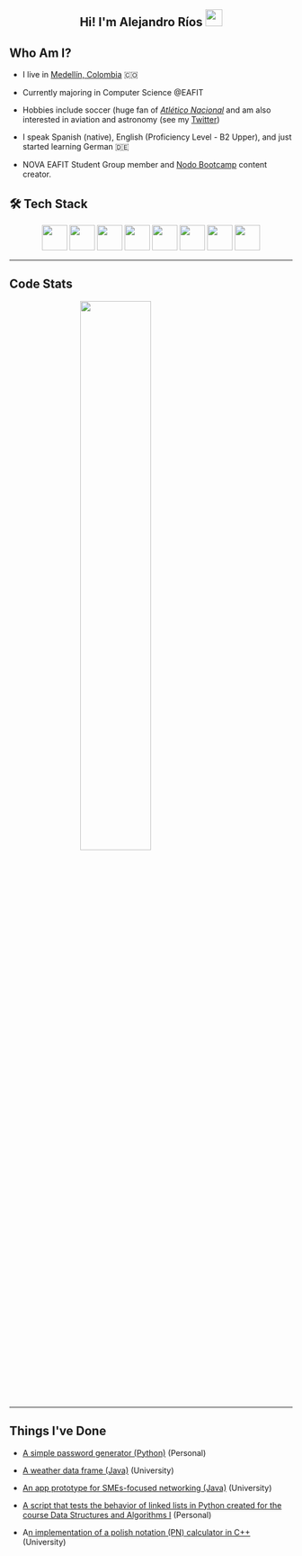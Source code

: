 <h2 align=center> Hi! I'm Alejandro Ríos <img src="https://user-images.githubusercontent.com/39955420/147578264-bae0526c-028a-49d2-8af8-d08bb4edbd2a.gif" height="30" width="30" /> </h2>

## Who Am I?

- I live in [Medellín, Colombia](https://en.wikipedia.org/wiki/Medell%C3%ADn) 🇨🇴

- Currently majoring in Computer Science @EAFIT

- Hobbies include soccer (huge fan of [_Atlético Nacional_](https://en.wikipedia.org/wiki/Atl%C3%A9tico_Nacional) and am also interested in aviation and astronomy (see my [Twitter](https://twitter.com/alejoriosm04))

- I speak Spanish (native), English (Proficiency Level - B2 Upper), and just started learning German 🇩🇪

- NOVA EAFIT Student Group member and [Nodo Bootcamp](https://www.instagram.com/nodo.eafit/) content creator.

## 🛠 Tech Stack

<div align="center">
  <img src='https://i.imgur.com/gVTO8ZP.png' height='45px'/>
  <img src='https://i.imgur.com/pB92miD.png' height='45px'/>
  <img src='https://i.imgur.com/htLxfqO.png' height='45px'/>
  <img src='https://i.imgur.com/wbTg8xd.png' height='45px'/>
  <img src='https://i.imgur.com/7hdX1jD.png' height='45px'/>
  <img src='https://i.imgur.com/uow0KiB.png' height='45px'/>
  <img src='https://i.imgur.com/fJrmIow.png' height='45px'/>
  <img src='https://i.imgur.com/CPDOg0q.png' height='45px'/>
</div>

---

## Code Stats

<img 
    style="display: block; 
           margin-left: auto;
           margin-right: auto;
           width: 50%;"
    src="https://github-readme-stats.vercel.app/api/top-langs/?username=alejoriosm04&hide=css,assembly,scilab,less&langs_count=10&show_icons=true&theme=prussian&layout=compact&hide_border=true&count_private=true" />

---

## Things I've Done

- [A simple password generator (Python)](https://github.com/alejoriosm04/py-password-generator) (Personal)

- [A weather data frame (Java)](https://github.com/alejoriosm04/weather-dataframe) (University)

- [An app prototype for SMEs-focused networking  (Java)](https://github.com/alejoriosm04/growlocal-project) (University)

- [A script that tests the behavior of linked lists in Python created for the course Data Structures and Algorithms I](https://github.com/alejoriosm04/linked-list-script) (Personal)

- A[n implementation of a polish notation (PN) calculator in C++](https://github.com/alejoriosm04/polish-notation-calculator) (University)
